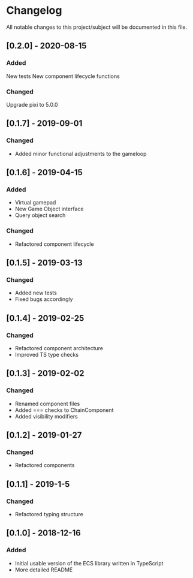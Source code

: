 # Changelog
All notable changes to this project/subject will be documented in this file.

## [0.2.0] - 2020-08-15
### Added
New tests
New component lifecycle functions

### Changed
Upgrade pixi to 5.0.0


## [0.1.7] - 2019-09-01
### Changed
- Added minor functional adjustments to the gameloop

## [0.1.6] - 2019-04-15
### Added
- Virtual gamepad
- New Game Object interface
- Query object search

### Changed
- Refactored component lifecycle

## [0.1.5] - 2019-03-13
### Changed
- Added new tests
- Fixed bugs accordingly 

## [0.1.4] - 2019-02-25
### Changed
- Refactored component architecture
- Improved TS type checks

## [0.1.3] - 2019-02-02
### Changed
- Renamed component files
- Added === checks to ChainComponent
- Added visibility modifiers

## [0.1.2] - 2019-01-27
### Changed
- Refactored components


## [0.1.1] - 2019-1-5
### Changed
- Refactored typing structure


## [0.1.0] - 2018-12-16
### Added
- Initial usable version of the ECS library written in TypeScript
- More detailed README
